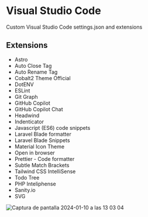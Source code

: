 # Visual Studio Code

Custom Visual Studio Code settings.json and extensions


## Extensions

* Astro
* Auto Close Tag
* Auto Rename Tag
* Cobalt2 Theme Official
* DotENV
* ESLint
* Git Graph
* GitHub Copilot
* GitHub Copilot Chat
* Headwind
* Indenticator
* Javascript (ES6) code snippets
* Laravel Blade formatter
* Laravel Blade Snippets
* Material Icon Theme
* Open in browser
* Prettier - Code formatter
* Subtle Match Brackets
* Tailwind CSS IntelliSense
* Todo Tree
* PHP Inteliphense
* Sanity.io
* SVG

  
![Captura de pantalla 2024-01-10 a las 13 03 04](https://github.com/martillostudio/vscode/assets/90794863/dc9dc0aa-06d5-4fd0-9275-394a8307d33e)
